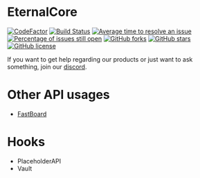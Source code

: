 # EternalCore
[![CodeFactor](https://www.codefactor.io/repository/github/eternalcodeteam/eternalcore/badge/master)](https://www.codefactor.io/repository/github/eternalcodeteam/eternalcore/overview/master)
[![Build Status](https://github.com/EternalCodeTeam/EternalCore/actions/workflows/gradle.yml/badge.svg)](https://github.com/EternalCodeTeam/EternalCore/actions/actions/workflows/gradle.yml)
[![Average time to resolve an issue](http://isitmaintained.com/badge/resolution/EternalCodeTeam/EternalCore.svg)](http://isitmaintained.com/project/EternalCodeTeam/EternalCore "Average time to resolve an issue")
[![Percentage of issues still open](http://isitmaintained.com/badge/open/EternalCodeTeam/EternalCore.svg)](http://isitmaintained.com/project/EternalCodeTeam/EternalCore "Percentage of issues still open")
[![GitHub forks](https://img.shields.io/github/forks/EternalCodeTeam/EternalCore)](https://github.com/EternalCodeTeam/EternalCore/network)
[![GitHub stars](https://img.shields.io/github/stars/EternalCodeTeam/EternalCore)](https://github.com/EternalCodeTeam/EternalCore/stargazers)
[![GitHub license](https://img.shields.io/github/license/EternalCodeTeam/EternalCore)](https://github.com/EternalCodeTeam/EternalCore/blob/master/LICENSE)

If you want to get help regarding our products or just want to ask something, join our [discord](https://discord.gg/MUCKhgFUCA).

# Other API usages
- [FastBoard](https://github.com/MrMicky-FR/FastBoard)

# Hooks
- PlaceholderAPI
- Vault

